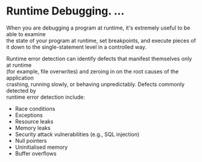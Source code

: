 # Runtime Debugging. ...
 When you are debugging a program at runtime, it's extremely useful to be able to examine<br /> the state of your program at runtime, set breakpoints, and execute pieces of<br />  it down to the single-statement level in a controlled way.<br /> 

Runtime error detection can identify defects that manifest themselves only at runtime <br /> (for example, file overwrites) and zeroing in on the root causes of the application <br /> crashing, running slowly, or behaving unpredictably. Defects commonly detected by<br />  runtime error detection include:<br /> 

- Race conditions
- Exceptions
- Resource leaks
- Memory leaks
- Security attack vulnerabilities (e.g., SQL injection)
- Null pointers
- Uninitialised memory
- Buffer overflows

